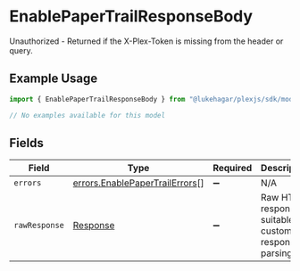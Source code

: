 # EnablePaperTrailResponseBody

Unauthorized - Returned if the X-Plex-Token is missing from the header or query.

## Example Usage

```typescript
import { EnablePaperTrailResponseBody } from "@lukehagar/plexjs/sdk/models/errors";

// No examples available for this model
```

## Fields

| Field                                                                                   | Type                                                                                    | Required                                                                                | Description                                                                             |
| --------------------------------------------------------------------------------------- | --------------------------------------------------------------------------------------- | --------------------------------------------------------------------------------------- | --------------------------------------------------------------------------------------- |
| `errors`                                                                                | [errors.EnablePaperTrailErrors](../../../sdk/models/errors/enablepapertrailerrors.md)[] | :heavy_minus_sign:                                                                      | N/A                                                                                     |
| `rawResponse`                                                                           | [Response](https://developer.mozilla.org/en-US/docs/Web/API/Response)                   | :heavy_minus_sign:                                                                      | Raw HTTP response; suitable for custom response parsing                                 |